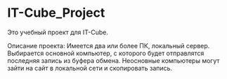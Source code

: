 # IT-Cube_Project
Это учебный проект для IT-Cube.

Описание проекта:
Имеется два или более ПК, локальный сервер. Выбирается основной компьютер, с которого будет отправлятся последняя запись из буфера обмена.
Неосновные компьютеры могут зайти на сайт в локальной сети и скопировать запись.
